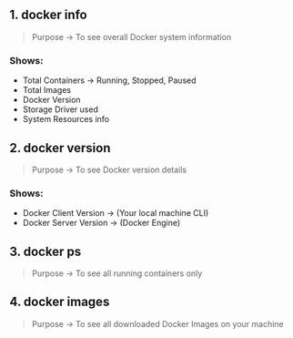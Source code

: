 
## 1. docker info

> Purpose → To see overall Docker system information

### Shows:
- Total Containers → Running, Stopped, Paused
- Total Images
- Docker Version
- Storage Driver used
- System Resources info


## 2. docker version

> Purpose → To see Docker version details

### Shows:
- Docker Client Version → (Your local machine CLI)
- Docker Server Version → (Docker Engine)

## 3. docker ps

> Purpose → To see all running containers only

## 4. docker images

> Purpose → To see all downloaded Docker Images on your machine